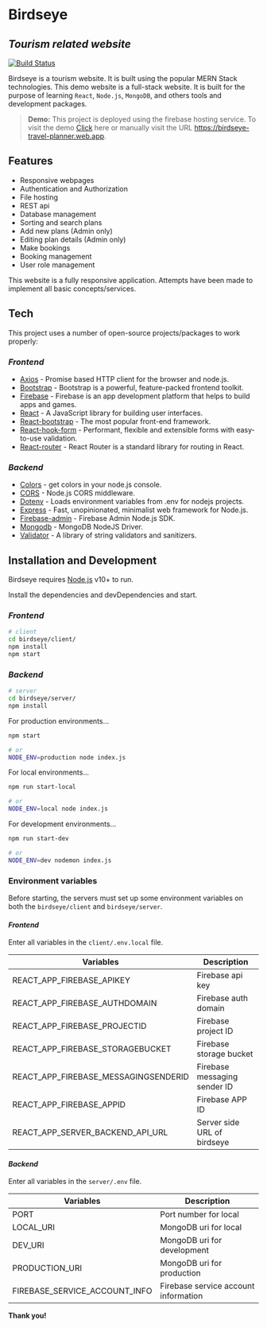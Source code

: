 # Birdseye
## _Tourism related website_

[![Build Status](https://travis-ci.org/joemccann/dillinger.svg?branch=master)](https://travis-ci.org/joemccann/dillinger)

Birdseye is a tourism website. It is built using the popular MERN Stack technologies. This demo website is a full-stack website. It is built for the purpose of learning `React`, `Node.js`, `MongoDB`, and others tools and development packages.

> **Demo:** This project is deployed using the 
> firebase hosting service. To visit the demo 
> [Click](https://birdseye-travel-planner.web.app/)
> here or manually visit the URL 
> https://birdseye-travel-planner.web.app.

## Features

- Responsive webpages
- Authentication and Authorization
- File hosting
- REST api
- Database management
- Sorting and search plans
- Add new plans (Admin only)
- Editing plan details (Admin only)
- Make bookings
- Booking management
- User role management

This website is a fully responsive application. Attempts have been made to implement all basic concepts/services. 

## Tech

This project uses a number of open-source projects/packages to work properly:

### _Frontend_
- [Axios](https://axios-http.com/) - Promise based HTTP client for the browser and node.js.
- [Bootstrap](https://getbootstrap.com/) - Bootstrap is a powerful, feature-packed frontend toolkit.
- [Firebase](https://firebase.google.com/) - Firebase is an app development platform that helps to build apps and games.
- [React](https://reactjs.org/) - A JavaScript library for building user interfaces.
- [React-bootstrap](https://react-bootstrap.github.io/) - The most popular front-end framework.
- [React-hook-form](https://react-hook-form.com/) - Performant, flexible and extensible forms with easy-to-use validation.
- [React-router](https://reactrouter.com/) - React Router is a standard library for routing in React.

### _Backend_
- [Colors](https://github.com/Marak/colors.js) - get colors in your node.js console.
- [CORS](https://github.com/expressjs/cors#readme) - Node.js CORS middleware.
- [Dotenv](https://github.com/motdotla/dotenv#readme) - Loads environment variables from .env for nodejs projects.
- [Express](https://expressjs.com/) - Fast, unopinionated, minimalist web framework for Node.js.
- [Firebase-admin](https://www.npmjs.com/package/firebase-admin) - Firebase Admin Node.js SDK.
- [Mongodb](https://www.npmjs.com/package/mongodb) - MongoDB NodeJS Driver.
- [Validator](https://github.com/validatorjs/validator.js) - A library of string validators and sanitizers.

## Installation and Development

Birdseye requires [Node.js](https://nodejs.org/) v10+ to run.

Install the dependencies and devDependencies and start.

### _Frontend_

```sh
# client
cd birdseye/client/
npm install
npm start
```

### _Backend_

```sh
# server
cd birdseye/server/
npm install
```

For production environments...

```sh
npm start

# or
NODE_ENV=production node index.js
```

For local environments...

```sh
npm run start-local

# or
NODE_ENV=local node index.js
```

For development environments...

```sh
npm run start-dev

# or
NODE_ENV=dev nodemon index.js
```

### Environment variables

Before starting, the servers must set up some environment variables on both the `birdseye/client` and `birdseye/server`.

#### _Frontend_

Enter all variables in the `client/.env.local` file.

| Variables | Description |
| ------ | ------ |
| REACT_APP_FIREBASE_APIKEY | Firebase api key |
| REACT_APP_FIREBASE_AUTHDOMAIN | Firebase auth domain |
| REACT_APP_FIREBASE_PROJECTID | Firebase project ID |
| REACT_APP_FIREBASE_STORAGEBUCKET | Firebase storage bucket |
| REACT_APP_FIREBASE_MESSAGINGSENDERID | Firebase messaging sender ID |
| REACT_APP_FIREBASE_APPID | Firebase APP ID |
| REACT_APP_SERVER_BACKEND_API_URL | Server side URL of birdseye |


#### _Backend_

Enter all variables in the `server/.env` file.

| Variables | Description |
| ------ | ------ |
| PORT | Port number for local |
| LOCAL_URI | MongoDB uri for local |
| DEV_URI | MongoDB uri for development |
| PRODUCTION_URI | MongoDB uri for production |
| FIREBASE_SERVICE_ACCOUNT_INFO | Firebase service account information |

**Thank you!**
